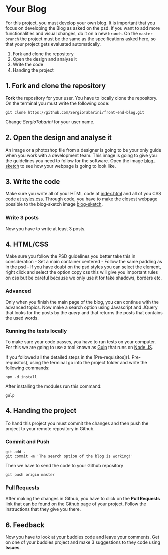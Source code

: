 # Your Blog

For this project, you must develop your own blog. It is important that you focus on developing the Blog as asked on the psd. If you want to add more functionalities and visual changes, do it on a new `branch`. On the `master branch`
the project must be the same as the specifications asked here, so that your project gets evaluated automatically.

1. Fork and clone the repository
2. Open the design and analyse it
3. Write the code
4. Handing the project


## 1. Fork and clone the repository

**Fork** the repository for your user. You have to locally clone the repository. On the terminal you must write the following code:

```
git clone https://github.com/SergioTabarini/front-end-blog.git
```
Change *SergioTabarini* for your user name.

## 2. Open the design and analyse it

An image or a photoshop file from a designer is going to be your only guide when you work with a development team. This image is going to give you the guidelines you need to follow for the software. Open the image [blog-sketch](blog-sketch.png)
to see how your webpage is going to look like.


## 3. Write the code

Make sure you write all of your HTML code at [index.html](index.html) and all of you CSS code at  [styles.css](css/styles.css). Through code, you have to make the closest webpage possible to the blog-sketch image [blog-sketch](assets/mockup/frontend-blog.psd). 

### Write 3 posts
Now you have to write at least 3 posts.

## 4. HTML/CSS

Make sure you follow the PSD guidelines you better take this in consideration
	- Set a main container centered
	- Follow the same padding as in the psd
	- If you have doubt on the psd styles you can select the element, right click and select the option copy css this will give you important rules on css but be careful because we only use it for take shadows, borders etc.

### Advanced
Only when you finish the main page of the blog, you can continue with the advanced topics. Now make a search option using Javascript and JQuery that looks for the posts by the *query* and that returns the posts that contains the used words.

### Running the tests locally 

To make sure your code passes, you have to run tests on your computer. For this we are going to use a tool known as  [Gulp](http://www.gulpjs.com) that runs on [Node.JS](http://www.nodejs.org).

If you followed all the detailed steps in the [Pre-requisitos](1. Pre-requisitos), using the terminal go into the project folder and write the following commands:

```
npm -d install
```
After installing the modules run this command: 
```
gulp
```

## 4. Handing the project

To hand this project you must commit the changes and then push the project to your remote repository in Github.

### Commit and Push 

```
git add .
git commit -m 'The search option of the blog is working!'
```
Then we have to send the code to your Github repository

```
git push origin master
```

### Pull Requests

After making the changes in Github, you have to click on the **Pull Requests**
link that can be found on the Github page of your project. Follow the instructions that they give you there.

## 6. Feedback 

Now you have to look at your buddies code and leave your comments. Get on one of your buddies project and make 3 suggestions to they code using **Issues**.
